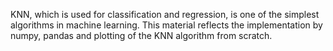 
KNN, which is used for classification and regression, is one of the simplest algorithms in machine learning. This material reflects the implementation by numpy, pandas and plotting of the KNN algorithm from scratch.
